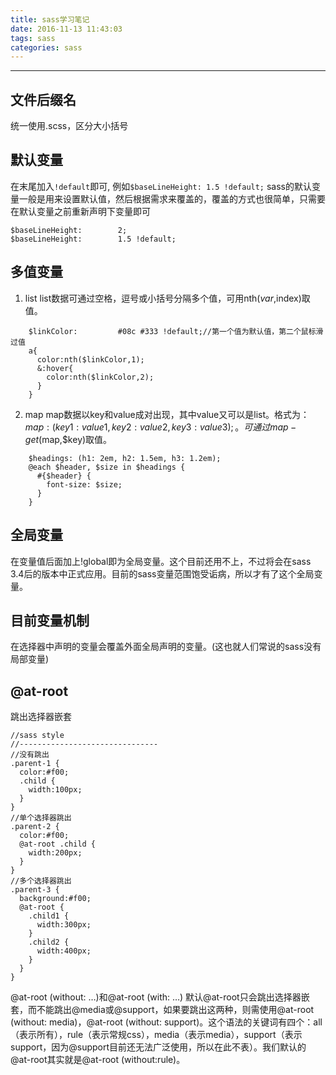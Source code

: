 ```yaml
---
title: sass学习笔记
date: 2016-11-13 11:43:03
tags: sass
categories: sass
---
```

***
## 文件后缀名
统一使用.scss，区分大小括号

## 默认变量
在末尾加入`!default`即可,
例如`$baseLineHeight: 1.5 !default;`
sass的默认变量一般是用来设置默认值，然后根据需求来覆盖的，覆盖的方式也很简单，只需要在默认变量之前重新声明下变量即可
```
$baseLineHeight:        2;
$baseLineHeight:        1.5 !default;
```
<!-- more -->
## 多值变量
1. list
list数据可通过空格，逗号或小括号分隔多个值，可用nth($var,$index)取值。
```
    $linkColor:         #08c #333 !default;//第一个值为默认值，第二个鼠标滑过值
    a{
      color:nth($linkColor,1);
      &:hover{
        color:nth($linkColor,2);
      }
    }
```
2. map
map数据以key和value成对出现，其中value又可以是list。格式为：$map: (key1: value1, key2: value2, key3: value3);。可通过map-get($map,$key)取值。
```
    $headings: (h1: 2em, h2: 1.5em, h3: 1.2em);
    @each $header, $size in $headings {
      #{$header} {
        font-size: $size;
      }
    }
```

## 全局变量
在变量值后面加上!global即为全局变量。这个目前还用不上，不过将会在sass 3.4后的版本中正式应用。目前的sass变量范围饱受诟病，所以才有了这个全局变量。

## 目前变量机制
在选择器中声明的变量会覆盖外面全局声明的变量。(这也就人们常说的sass没有局部变量)

## @at-root
跳出选择器嵌套
```
//sass style
//-------------------------------
//没有跳出
.parent-1 {
  color:#f00;
  .child {
    width:100px;
  }
}
//单个选择器跳出
.parent-2 {
  color:#f00;
  @at-root .child {
    width:200px;
  }
}
//多个选择器跳出
.parent-3 {
  background:#f00;
  @at-root {
    .child1 {
      width:300px;
    }
    .child2 {
      width:400px;
    }
  }
}
```
@at-root (without: …)和@at-root (with: …)
默认@at-root只会跳出选择器嵌套，而不能跳出@media或@support，如果要跳出这两种，则需使用@at-root (without: media)，@at-root (without: support)。这个语法的关键词有四个：all（表示所有），rule（表示常规css），media（表示media），support（表示support，因为@support目前还无法广泛使用，所以在此不表）。我们默认的@at-root其实就是@at-root (without:rule)。
